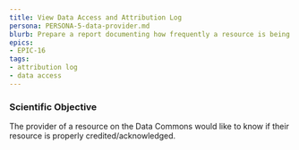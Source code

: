```yaml
---
title: View Data Access and Attribution Log
persona: PERSONA-5-data-provider.md
blurb: Prepare a report documenting how frequently a resource is being used by consumers in the community
epics:
- EPIC-16
tags:
- attribution log
- data access
---
```

### Scientific Objective

The provider of a resource on the Data Commons would like to know if their resource is properly credited/acknowledged.